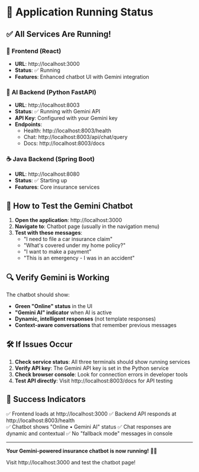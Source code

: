 # 🚀 Application Running Status

## ✅ All Services Are Running!

### 📱 **Frontend (React)**
- **URL**: http://localhost:3000
- **Status**: ✅ Running
- **Features**: Enhanced chatbot UI with Gemini integration

### 🤖 **AI Backend (Python FastAPI)**
- **URL**: http://localhost:8003
- **Status**: ✅ Running with Gemini API
- **API Key**: Configured with your Gemini key
- **Endpoints**:
  - Health: http://localhost:8003/health
  - Chat: http://localhost:8003/api/chat/query
  - Docs: http://localhost:8003/docs

### ☕ **Java Backend (Spring Boot)**
- **URL**: http://localhost:8080
- **Status**: ✅ Starting up
- **Features**: Core insurance services

## 🎯 **How to Test the Gemini Chatbot**

1. **Open the application**: http://localhost:3000
2. **Navigate to**: Chatbot page (usually in the navigation menu)
3. **Test with these messages**:
   - "I need to file a car insurance claim"
   - "What's covered under my home policy?"
   - "I want to make a payment"
   - "This is an emergency - I was in an accident"

## 🔍 **Verify Gemini is Working**

The chatbot should show:
- **Green "Online" status** in the UI
- **"Gemini AI" indicator** when AI is active
- **Dynamic, intelligent responses** (not template responses)
- **Context-aware conversations** that remember previous messages

## 🛠️ **If Issues Occur**

1. **Check service status**: All three terminals should show running services
2. **Verify API key**: The Gemini API key is set in the Python service
3. **Check browser console**: Look for connection errors in developer tools
4. **Test API directly**: Visit http://localhost:8003/docs for API testing

## 🎉 **Success Indicators**

✅ Frontend loads at http://localhost:3000
✅ Backend API responds at http://localhost:8003/health  
✅ Chatbot shows "Online • Gemini AI" status
✅ Chat responses are dynamic and contextual
✅ No "fallback mode" messages in console

---

**Your Gemini-powered insurance chatbot is now running!** 🤖✨

Visit http://localhost:3000 and test the chatbot page!
